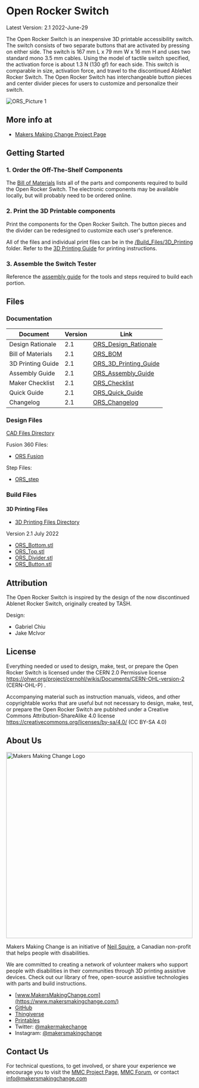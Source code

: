 # Open Rocker Switch
Latest Version: 2.1 2022-June-29

The Open Rocker Switch is an inexpensive 3D printable accessibility switch. The switch consists of two separate buttons that are activated by pressing on either side.   The switch is 167 mm L x 79 mm W x 16 mm H and uses two standard mono 3.5 mm cables. Using the model of tactile switch specified, the activation force is about 1.3 N (130 gf) for each side. This switch is comparable in size, activation force, and travel to the discontinued AbleNet Rocker Switch. The Open Rocker Switch has interchangeable button pieces and center divider pieces for users to customize and personalize their switch.


![ORS_Picture 1](https://user-images.githubusercontent.com/50347013/173670066-54860165-76bc-47ce-827c-77d9d8baece5.JPG)


## More info at
 - [Makers Making Change Project Page](https://www.makersmakingchange.com/project/open-rocker-switch/)


## Getting Started

### 1. Order the Off-The-Shelf Components

The [Bill of Materials](/Documentation/ORS_BOM_V2.1.xlsx) lists all of the parts and components required to build the Open Rocker Switch. 
The electronic components may be available locally, but will probably need to be ordered online.


### 2. Print the 3D Printable components

Print the components for the Open Rocker Switch. The button pieces and the divider can be redesigned to customize each user's preference.

All of the files and individual print files can be in the [/Build_Files/3D_Printing](/Build_Files/3D_Printing/) folder. Refer to the [3D Printing Guide](/Documentation/ORS_3D_Printing_Guide_V2.1.pdf) for printing instructions.

### 3. Assemble the Switch Tester

Reference the [assembly guide](/Documentation/ORS_Assembly_Manual_V2.1.pdf) for the tools and steps required to build each portion.

## Files

### Documentation
| Document             | Version | 							Link 									                                   |
|----------------------|---------|-----------------------------------------------------------------------|
| Design Rationale     | 2.1     | [ORS_Design_Rationale](/Documentation/ORS_Design_Rationale_V2.1.pdf)  |
| Bill of Materials    | 2.1     | [ORS_BOM](/Documentation/ORS_BOM_V2.1.xlsx)     	                     |
| 3D Printing Guide    | 2.1     | [ORS_3D_Printing_Guide](/Documentation/ORS_3D_Printing_Guide_V2.1.pdf)|
| Assembly Guide       | 2.1     | [ORS_Assembly_Guide](/Documentation/ORS_Assembly_Manual_V2.1.pdf)   	     |
| Maker Checklist      | 2.1     | [ORS_Checklist](/Documentation/ORS_Maker_Checklist_V2.1.pdf)          |
| Quick Guide          | 2.1     | [ORS_Quick_Guide](/Documentation/ORS_Quick_Guide_V2.1.pdf)    	       |
| Changelog            | 2.1     | [ORS_Changelog](/Documentation/ORS_Changelog_V2.1.pdf)     		       |

### Design Files
[CAD Files Directory](/Design_Files)

Fusion 360 Files:
 - [ORS Fusion](/Design_Files/Fusion_Files/)
 
Step Files:
 - [ORS_step](/Design_Files/STEP_Files/)

### Build Files
#### 3D Printing Files
 - [3D Printing Files Directory](/Build_Files/3D_Printing)
 
 Version 2.1 July 2022
 - [ORS_Bottom.stl](/Build_Files/3D_Printing/ORS_Bottom.stl)
 - [ORS_Top.stl](/Build_Files/3D_Printing/ORS_Top.stl)
 - [ORS_Divider.stl](/Build_Files/3D_Printing/ORS_Divider.stl)
 - [ORS_Button.stl](/Build_Files/3D_Printing/ORS_Button_Piece.stl)

## Attribution
The Open Rocker Switch is inspired by the design of the now discontinued Ablenet Rocker Switch, originally created by TASH.

Design:
 - Gabriel Chiu
 - Jake McIvor
  
 
## License

Everything needed or used to design, make, test, or prepare the Open Rocker Switch is licensed under the CERN 2.0 Permissive license <https://ohwr.org/project/cernohl/wikis/Documents/CERN-OHL-version-2> (CERN-OHL-P) .

Accompanying material such as instruction manuals, videos, and other copyrightable works that are useful but not necessary to design, make, test, or prepare the Open Rocker Switch are publshed under a Creative Commons Attribution-ShareAlike 4.0 license <https://creativecommons.org/licenses/by-sa/4.0/> (CC BY-SA 4.0)


## About Us
<img src="https://www.makersmakingchange.com/wp-content/uploads/logo/mmc_logo.svg" width="500" alt="Makers Making Change Logo">

Makers Making Change is an initiative of [Neil Squire](https://www.neilsquire.ca/), a Canadian non-profit that helps people with disabilities.

We are committed to creating a network of volunteer makers who support people with disabilities in their communities through 3D printing assistive devices. Check out our library of free, open-source assistive technologies with parts and build instructions.

 - [www.MakersMakingChange.com](https://www.makersmakingchange.com/)
 - [GitHub](https://github.com/makersmakingchange)
 - [Thingiverse](https://www.thingiverse.com/makersmakingchange/about)
 - [Printables](https://www.printables.com/social/264031-makers-making-change/about)
 - Twitter: [@makermakechange](https://twitter.com/makermakechange)
 - Instagram: [@makersmakingchange](https://www.instagram.com/makersmakingchange)

## Contact Us

For technical questions, to get involved, or share your experience we encourage you to visit the [MMC Project Page]( https://www.makersmakingchange.com/project), [MMC Forum](https://makersmakingchange.com/forum/), or contact info@makersmakingchange.com
